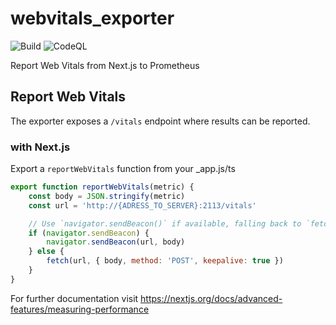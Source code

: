# webvitals_exporter
![Build](https://github.com/jensteichert/webvitals_exporter/workflows/Build/badge.svg)
![CodeQL](https://github.com/jensteichert/webvitals_exporter/workflows/CodeQL/badge.svg)

Report Web Vitals from Next.js to Prometheus



## Report Web Vitals
The exporter exposes a `/vitals` endpoint where results can be reported.

### with Next.js
Export a `reportWebVitals` function from your _app.js/ts

```js
export function reportWebVitals(metric) {
    const body = JSON.stringify(metric)
    const url = 'http://{ADRESS_TO_SERVER}:2113/vitals'

    // Use `navigator.sendBeacon()` if available, falling back to `fetch()`.
    if (navigator.sendBeacon) {
        navigator.sendBeacon(url, body)
    } else {
        fetch(url, { body, method: 'POST', keepalive: true })
    }
}
```
For further documentation visit https://nextjs.org/docs/advanced-features/measuring-performance 

